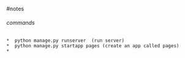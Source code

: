 #notes
###### commands
    *  python manage.py runserver  (run server)
    *  python manage.py startapp pages (create an app called pages)
    *  
    
    